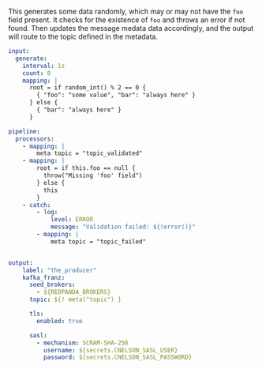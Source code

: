 This generates some data randomly, which may or may not have the `foo` field present.  It checks for the existence of `foo` and throws an error if not found.   Then updates the message medata data accordingly, and the output will route to the topic defined in the metadata.


```yaml
input:
  generate:
    interval: 1s
    count: 0
    mapping: |
      root = if random_int() % 2 == 0 {
        { "foo": "some value", "bar": "always here" }
      } else {
        { "bar": "always here" }
      }

pipeline:
  processors:
    - mapping: |
        meta topic = "topic_validated"
    - mapping: |
        root = if this.foo == null {
          throw("Missing 'foo' field")
        } else {
          this
        }
    - catch:
        - log:
            level: ERROR
            message: "Validation failed: ${!error()}"
        - mapping: |
            meta topic = "topic_failed"


output:
    label: "the_producer"
    kafka_franz:
      seed_brokers:
        - ${REDPANDA_BROKERS}
      topic: ${! meta("topic") }

      tls:
        enabled: true

      sasl:
        - mechanism: SCRAM-SHA-256
          username: ${secrets.CNELSON_SASL_USER}
          password: ${secrets.CNELSON_SASL_PASSWORD}
